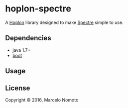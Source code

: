# hoplon-spectre

A [Hoplon][hoplon] library designed to make [Spectre][spectre] simple to use.

## Dependencies

- java 1.7+
- [boot][boot]

## Usage

## License

Copyright © 2016, Marcelo Nomoto

[boot]: http://boot-clj.com
[hoplon]: http://hoplon.io
[spectre]: https://picturepan2.github.io/spectre/
